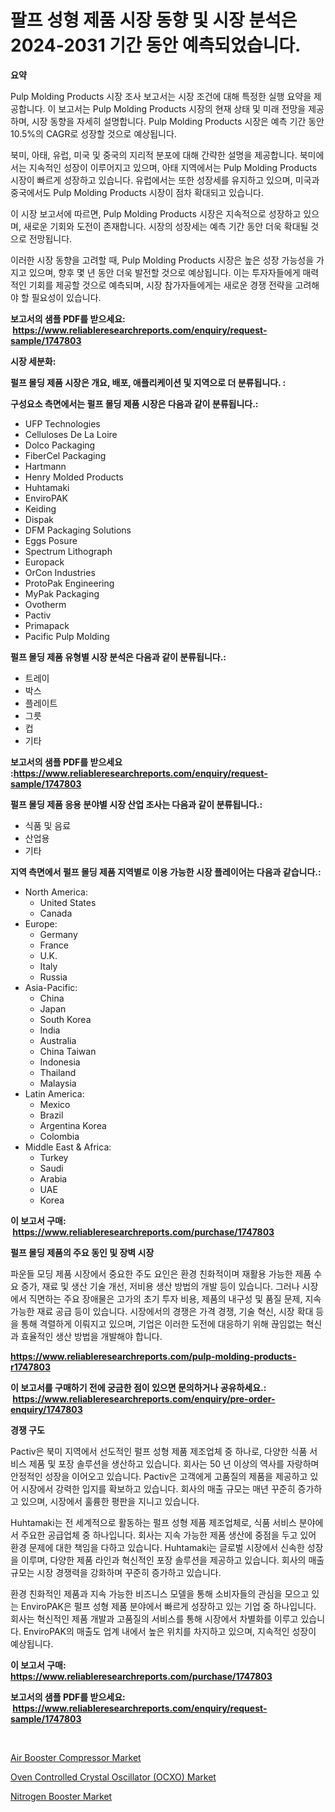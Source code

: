 <p><h1>팔프 성형 제품 시장 동향 및 시장 분석은 2024-2031 기간 동안 예측되었습니다.</h1></p><p><strong>요약</strong></p>
<p><p>Pulp Molding Products 시장 조사 보고서는 시장 조건에 대해 특정한 실행 요약을 제공합니다. 이 보고서는 Pulp Molding Products 시장의 현재 상태 및 미래 전망을 제공하며, 시장 동향을 자세히 설명합니다. Pulp Molding Products 시장은 예측 기간 동안 10.5%의 CAGR로 성장할 것으로 예상됩니다.</p><p>북미, 아태, 유럽, 미국 및 중국의 지리적 분포에 대해 간략한 설명을 제공합니다. 북미에서는 지속적인 성장이 이루어지고 있으며, 아태 지역에서는 Pulp Molding Products 시장이 빠르게 성장하고 있습니다. 유럽에서는 또한 성장세를 유지하고 있으며, 미국과 중국에서도 Pulp Molding Products 시장이 점차 확대되고 있습니다.</p><p>이 시장 보고서에 따르면, Pulp Molding Products 시장은 지속적으로 성장하고 있으며, 새로운 기회와 도전이 존재합니다. 시장의 성장세는 예측 기간 동안 더욱 확대될 것으로 전망됩니다.</p><p>이러한 시장 동향을 고려할 때, Pulp Molding Products 시장은 높은 성장 가능성을 가지고 있으며, 향후 몇 년 동안 더욱 발전할 것으로 예상됩니다. 이는 투자자들에게 매력적인 기회를 제공할 것으로 예측되며, 시장 참가자들에게는 새로운 경쟁 전략을 고려해야 할 필요성이 있습니다.</p></p>
<p><strong>보고서의 샘플 PDF를 받으세요: &nbsp;<a href="https://www.reliableresearchreports.com/enquiry/request-sample/1747803">https://www.reliableresearchreports.com/enquiry/request-sample/1747803</a></strong></p>
<p><strong>시장 세분화:</strong></p>
<p><strong> 펄프 몰딩 제품 시장은 개요, 배포, 애플리케이션 및 지역으로 더 분류됩니다. :</strong></p>
<p><strong>구성요소 측면에서는 펄프 몰딩 제품 시장은 다음과 같이 분류됩니다.:</strong></p>
<p><ul><li>UFP Technologies</li><li>Celluloses De La Loire</li><li>Dolco Packaging</li><li>FiberCel Packaging</li><li>Hartmann</li><li>Henry Molded Products</li><li>Huhtamaki</li><li>EnviroPAK</li><li>Keiding</li><li>Dispak</li><li>DFM Packaging Solutions</li><li>Eggs Posure</li><li>Spectrum Lithograph</li><li>Europack</li><li>OrCon Industries</li><li>ProtoPak Engineering</li><li>MyPak Packaging</li><li>Ovotherm</li><li>Pactiv</li><li>Primapack</li><li>Pacific Pulp Molding</li></ul></p>
<p><strong> 펄프 몰딩 제품 유형별 시장 분석은 다음과 같이 분류됩니다.:</strong></p>
<p><ul><li>트레이</li><li>박스</li><li>플레이트</li><li>그릇</li><li>컵</li><li>기타</li></ul></p>
<p><strong>보고서의 샘플 PDF를 받으세요 :<a href="https://www.reliableresearchreports.com/enquiry/request-sample/1747803">https://www.reliableresearchreports.com/enquiry/request-sample/1747803</a></strong></p>
<p><strong> 펄프 몰딩 제품 응용 분야별 시장 산업 조사는 다음과 같이 분류됩니다.:</strong></p>
<p><ul><li>식품 및 음료</li><li>산업용</li><li>기타</li></ul></p>
<p><strong>지역 측면에서 펄프 몰딩 제품 지역별로 이용 가능한 시장 플레이어는 다음과 같습니다.:</strong></p>
<p><ul>
    <li>
        North America:
        <ul>
            <li>United States</li>
            <li>Canada</li>
        </ul>
    </li>
    <li>
        Europe:
        <ul>
            <li>Germany</li>
            <li>France</li>
            <li>U.K.</li>
            <li>Italy</li>
            <li>Russia</li>
        </ul>
    </li>
    <li>
        Asia-Pacific:
        <ul>
            <li>China</li>
            <li>Japan</li>
            <li>South Korea</li>
            <li>India</li>
            <li>Australia</li>
            <li>China Taiwan</li>
            <li>Indonesia</li>
            <li>Thailand</li>
            <li>Malaysia</li>
        </ul>
    </li>
    <li>
        Latin America:
        <ul>
            <li>Mexico</li>
            <li>Brazil</li>
            <li>Argentina Korea</li>
            <li>Colombia</li>
        </ul>
    </li>
    <li>
        Middle East & Africa:
        <ul>
            <li>Turkey</li>
            <li>Saudi</li>
            <li>Arabia</li>
            <li>UAE</li>
            <li>Korea</li>
        </ul>
    </li>
    </ul></p>
<p><strong>이 보고서 구매: &nbsp;<a href="https://www.reliableresearchreports.com/purchase/1747803">https://www.reliableresearchreports.com/purchase/1747803</a></strong></p>
<p><strong>펄프 몰딩 제품의 주요 동인 및 장벽 시장</strong></p>
<p><p>파운들 모딩 제품 시장에서 중요한 주도 요인은 환경 친화적이며 재활용 가능한 제품 수요 증가, 재료 및 생산 기술 개선, 저비용 생산 방법의 개발 등이 있습니다. 그러나 시장에서 직면하는 주요 장애물은 고가의 초기 투자 비용, 제품의 내구성 및 품질 문제, 지속 가능한 재료 공급 등이 있습니다. 시장에서의 경쟁은 가격 경쟁, 기술 혁신, 시장 확대 등을 통해 격렬하게 이뤄지고 있으며, 기업은 이러한 도전에 대응하기 위해 끊임없는 혁신과 효율적인 생산 방법을 개발해야 합니다.</p></p>
<p><strong><a href="https://www.reliableresearchreports.com/pulp-molding-products-r1747803">https://www.reliableresearchreports.com/pulp-molding-products-r1747803</a></strong></p>
<p><strong>이 보고서를 구매하기 전에 궁금한 점이 있으면 문의하거나 공유하세요.: &nbsp;<a href="https://www.reliableresearchreports.com/enquiry/pre-order-enquiry/1747803">https://www.reliableresearchreports.com/enquiry/pre-order-enquiry/1747803</a></strong></p>
<p><strong>경쟁 구도</strong></p>
<p><p>Pactiv은 북미 지역에서 선도적인 펄프 성형 제품 제조업체 중 하나로, 다양한 식품 서비스 제품 및 포장 솔루션을 생산하고 있습니다. 회사는 50 년 이상의 역사를 자랑하며 안정적인 성장을 이어오고 있습니다. Pactiv은 고객에게 고품질의 제품을 제공하고 있어 시장에서 강력한 입지를 확보하고 있습니다. 회사의 매출 규모는 매년 꾸준히 증가하고 있으며, 시장에서 훌륭한 평판을 지니고 있습니다.</p><p>Huhtamaki는 전 세계적으로 활동하는 펄프 성형 제품 제조업체로, 식품 서비스 분야에서 주요한 공급업체 중 하나입니다. 회사는 지속 가능한 제품 생산에 중점을 두고 있어 환경 문제에 대한 책임을 다하고 있습니다. Huhtamaki는 글로벌 시장에서 신속한 성장을 이루며, 다양한 제품 라인과 혁신적인 포장 솔루션을 제공하고 있습니다. 회사의 매출 규모는 시장 경쟁력을 강화하며 꾸준히 증가하고 있습니다.</p><p>환경 친화적인 제품과 지속 가능한 비즈니스 모델을 통해 소비자들의 관심을 모으고 있는 EnviroPAK은 펄프 성형 제품 분야에서 빠르게 성장하고 있는 기업 중 하나입니다. 회사는 혁신적인 제품 개발과 고품질의 서비스를 통해 시장에서 차별화를 이루고 있습니다. EnviroPAK의 매출도 업계 내에서 높은 위치를 차지하고 있으며, 지속적인 성장이 예상됩니다.</p></p>
<p><strong>이 보고서 구매: &nbsp; <a href="https://www.reliableresearchreports.com/purchase/1747803">https://www.reliableresearchreports.com/purchase/1747803</a></strong></p>
<p><strong>보고서의 샘플 PDF를 받으세요: &nbsp;<a href="https://www.reliableresearchreports.com/enquiry/request-sample/1747803">https://www.reliableresearchreports.com/enquiry/request-sample/1747803</a></strong><strong></strong></p>
<p>&nbsp;</p>
<p><p><a href="https://github.com/singletonthaxterkelliehr2df/Market-Research-Report-List-2/blob/main/air-booster-compressor-market.md">Air Booster Compressor Market</a></p><p><a href="https://frill-swim-3cd.notion.site/Oven-Controlled-Crystal-Oscillator-OCXO-Market-Report-Reveals-the-Latest-Trends-And-Growth-Opportu-afde1641f6714c0b919ba270fbf958b7">Oven Controlled Crystal Oscillator (OCXO) Market</a></p><p><a href="https://github.com/kufem1/Market-Research-Report-List-2/blob/main/nitrogen-booster-market.md">Nitrogen Booster Market</a></p></p>
